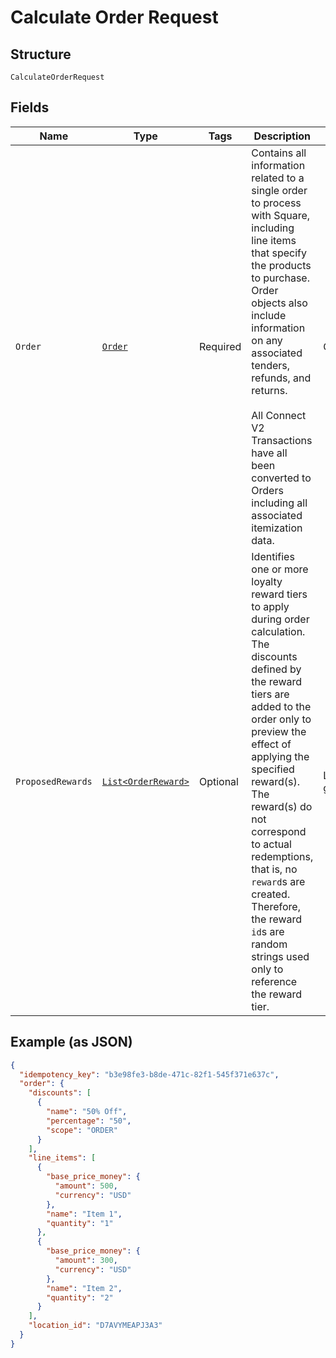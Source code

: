 
# Calculate Order Request

## Structure

`CalculateOrderRequest`

## Fields

| Name | Type | Tags | Description | Getter |
|  --- | --- | --- | --- | --- |
| `Order` | [`Order`](/doc/models/order.md) | Required | Contains all information related to a single order to process with Square,<br>including line items that specify the products to purchase. Order objects also<br>include information on any associated tenders, refunds, and returns.<br><br>All Connect V2 Transactions have all been converted to Orders including all associated<br>itemization data. | Order getOrder() |
| `ProposedRewards` | [`List<OrderReward>`](/doc/models/order-reward.md) | Optional | Identifies one or more loyalty reward tiers to apply during order calculation.<br>The discounts defined by the reward tiers are added to the order only to preview the<br>effect of applying the specified reward(s). The reward(s) do not correspond to actual<br>redemptions, that is, no `reward`s are created. Therefore, the reward `id`s are<br>random strings used only to reference the reward tier. | List<OrderReward> getProposedRewards() |

## Example (as JSON)

```json
{
  "idempotency_key": "b3e98fe3-b8de-471c-82f1-545f371e637c",
  "order": {
    "discounts": [
      {
        "name": "50% Off",
        "percentage": "50",
        "scope": "ORDER"
      }
    ],
    "line_items": [
      {
        "base_price_money": {
          "amount": 500,
          "currency": "USD"
        },
        "name": "Item 1",
        "quantity": "1"
      },
      {
        "base_price_money": {
          "amount": 300,
          "currency": "USD"
        },
        "name": "Item 2",
        "quantity": "2"
      }
    ],
    "location_id": "D7AVYMEAPJ3A3"
  }
}
```

